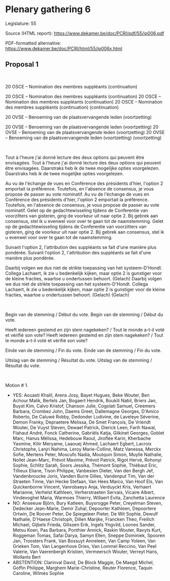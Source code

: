 # Plenary gathering 6

Legislature: 55

Source (HTML report): https://www.dekamer.be/doc/PCRI/pdf/55/ip006.pdf

PDF-formatted alternative: https://www.dekamer.be/doc/PCRI/html/55/ip006x.html

## Proposal 1


 
 

20 OSCE – Nomination des
membres suppléants (continuation)

20 OSCE – Nomination des
membres suppléants (continuation)
20 OSCE – Nomination des
membres suppléants (continuation)
20 OSCE – Nomination des
membres suppléants (continuation)
(continuation)



20 OVSE – Benoeming van de
plaatsvervangende leden (voortzetting)

20 OVSE – Benoeming van de
plaatsvervangende leden (voortzetting)
20 OVSE – Benoeming van de
plaatsvervangende leden (voortzetting)
20 OVSE – Benoeming van de
plaatsvervangende leden (voortzetting)
(voortzetting)



 
 

Tout à l'heure j'ai donné lecture des deux
options qui peuvent être envisagées.
Tout à l'heure j'ai donné lecture des deux
options qui peuvent être envisagées.
Daarstraks heb ik de twee mogelijke opties
voorgelezen.
Daarstraks heb ik de twee mogelijke opties
voorgelezen.
 
 

Au vu de l'échange de vues en Conférence des
présidents d'hier, l'option 2 emportait la préférence. Toutefois, en
l'absence de consensus, je vous propose de passer au vote nominatif.
Au vu de l'échange de vues en Conférence des
présidents d'hier, l'option 2 emportait la préférence. Toutefois, en
l'absence de consensus, je vous propose de passer au vote nominatif.
Gelet op de gedachtewisseling tijdens de
Conferentie van voorzitters van gisteren, ging de voorkeur uit naar
optie 2. Bij gebrek aan consensus, stel ik u evenwel voor over te gaan tot
de naamstemming.
Gelet op de gedachtewisseling tijdens de
Conferentie van voorzitters van gisteren, ging de voorkeur uit naar
optie 2. Bij gebrek aan consensus, stel ik u evenwel voor over te gaan tot
de naamstemming.
 
 

Suivant l'option 2, l'attribution des
suppléants se fait d'une manière plus pondérée.
Suivant l'option 2, l'attribution des
suppléants se fait d'une manière plus pondérée.
 
 

Daarbij volgen we dus niet de strikte
toepassing van het systeem-D'Hondt. Collega Lachaert, ik zie u bedenkelijk
kijken, maar optie 2 is gunstiger voor de kleine fracties, waartoe u
ondertussen behoort. (Gelach)
Daarbij volgen we dus niet de strikte
toepassing van het systeem-D'Hondt. Collega Lachaert, ik zie u bedenkelijk
kijken, maar optie 2 is gunstiger voor de kleine fracties, waartoe u
ondertussen behoort. (Gelach)
(Gelach)

 
 

Begin van de stemming
/ Début du vote.
Begin van de stemming
/ Début du vote.

Heeft
iedereen gestemd en zijn stem nagekeken? / Tout le monde a-t-il voté et vérifié
son vote?
Heeft
iedereen gestemd en zijn stem nagekeken? / Tout le monde a-t-il voté et vérifié
son vote?

Einde van de
stemming / Fin du vote.
Einde van de
stemming / Fin du vote.

Uitslag van de
stemming / Résultat du vote.
Uitslag van de
stemming / Résultat du vote.

 
 


Motion # 1.

 - YES: Aouasti Khalil, Arens Josy, Bayet Hugues, Beke Wouter, Ben Achour Malik, Bertels Jan, Bogaert Hendrik, Boukili Nabil, Briers Jan, Buyst Kim, Calvo Kristof, Chanson Julie, Cogolati Samuel, Creemers Barbara, Crombez John, Daems Greet, Dallemagne Georges, D'Amico Roberto, De Caluwé Robby, Dedonder Ludivine, de Laveleye Séverine, Demon Franky, Depraetere Melissa, De Smet François, De Vriendt Wouter, De Vuyst Steven, Dewael Patrick, Dierick Leen, Farih Nawal, Flahaut André, Fonck Catherine, Gabriëls Katja, Gilkinet Georges, Goblet Marc, Hanus Mélissa, Hedebouw Raoul, Jiroflée Karin, Kherbache Yasmine, Kitir Meryame, Laaouej Ahmed, Lachaert Egbert, Lacroix Christophe, Lanjri Nahima, Leroy Marie-Colline, Matz Vanessa, Merckx Sofie, Mertens Peter, Moscufo Nadia, Moutquin Simon, Muylle Nathalie, Nollet Jean-Marc, Prévot Maxime, Prévot Patrick, Rigot Hervé, Rohonyi Sophie, Schlitz Sarah, Soors Jessika, Thémont Sophie, Thiébaut Eric, Tillieux Eliane, Tison Philippe, Vanbesien Dieter, Van den Bergh Jef, Vandenbroucke Joris, Vanden Burre Gilles, Vandenput Tim, Van der Straeten Tinne, Van Hecke Stefaan, Van Hees Marco, Van Hoof Els, Van Quickenborne Vincent, Vanrobaeys Anja, Verduyckt Kris, Verhaert Marianne, Verhelst Kathleen, Verherstraeten Servais, Vicaire Albert, Vindevoghel Maria, Warmoes Thierry, Willaert Evita, Zanchetta Laurence
 - NO: Anseeuw Björn, Bury Katleen, Buysrogge Peter, Creyelman Steven, Dedecker Jean-Marie, Demir Zuhal, Depoorter Kathleen, Depoortere Ortwin, De Roover Peter, De Spiegeleer Pieter, De Wit Sophie, Dewulf Nathalie, D'Haese Christoph, Dillen Marijke, Francken Theo, Freilich Michael, Gijbels Frieda, Gilissen Erik, Ingels Yngvild, Loones Sander, Metsu Koen, Pas Barbara, Ponthier Annick, Raskin Wouter, Ravyts Kurt, Roggeman Tomas, Safai Darya, Samyn Ellen, Sneppe Dominiek, Spooren Jan, Troosters Frank, Van Bossuyt Anneleen, Van Camp Yoleen, Van Grieken Tom, Van Langenhove Dries, Van Lommel Reccino, Van Peel Valerie, Van Vaerenbergh Kristien, Vermeersch Wouter, Verreyt Hans, Wollants Bert
 - ABSTENTION: Clarinval David, De Block Maggie, De Maegd Michel, Goffin Philippe, Marghem Marie-Christine, Reuter Florence, Taquin Caroline, Wilmès Sophie

